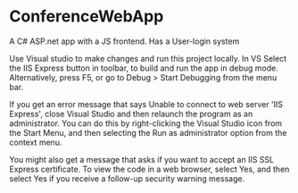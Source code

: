 # ConferenceWebApp
A C# ASP.net app with a JS frontend. Has a User-login system

Use Visual studio to make changes and run this project locally.
In VS Select the IIS Express button in toolbar, to build and run the app in debug mode. Alternatively, press F5, or go to Debug > Start Debugging from the menu bar.

If you get an error message that says Unable to connect to web server 'IIS Express', close Visual Studio and then relaunch the program as an administrator. You can do this by right-clicking the Visual Studio icon from the Start Menu, and then selecting the Run as administrator option from the context menu.

You might also get a message that asks if you want to accept an IIS SSL Express certificate. To view the code in a web browser, select Yes, and then select Yes if you receive a follow-up security warning message.
